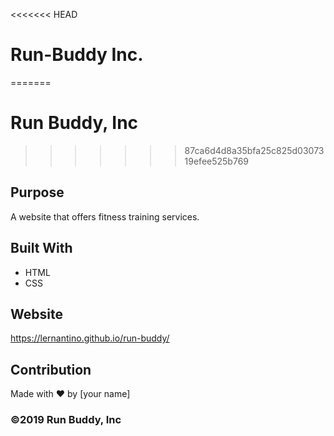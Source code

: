 <<<<<<< HEAD
# Run-Buddy Inc.
=======
# Run Buddy, Inc
>>>>>>> 87ca6d4d8a35bfa25c825d0307319efee525b769

## Purpose
A website that offers fitness training services. 

## Built With
* HTML
* CSS

## Website
https://lernantino.github.io/run-buddy/

## Contribution
Made with ❤️ by [your name]

### ©️2019 Run Buddy, Inc 
